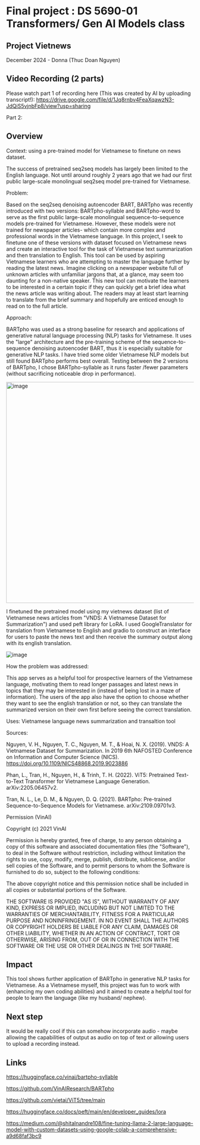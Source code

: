 # Final project : DS 5690-01 Transformers/ Gen AI Models class
## Project Vietnews
December 2024 -
Donna (Thuc Doan Nguyen)

## Video Recording (2 parts)

Please watch part 1 of recording here (This was created by AI by uploading transcript!): https://drive.google.com/file/d/1Jq8rnbv4FeaXqawzN3-JdQiS5vjnbFp8/view?usp=sharing

Part 2: 

## Overview
Context: using a pre-trained model for Vietnamese to finetune on news dataset.

 The success of pretrained seq2seq models has largely been limited to the English language. Not until around roughly 2 years ago that we had our first public large-scale  monolingual seq2seq model pre-trained for Vietnamese. 

Problem: 

Based on the seq2seq denoising autoencoder BART, BARTpho was recently introduced with two versions: BARTpho-syllable and BARTpho-word to serve as the first public large-scale monolingual sequence-to-sequence models pre-trained for Vietnamese. However, these models were not trained for newspaper articles- which contain more complex and professional words in the Vietnamese language.  In this project, I seek to finetune one of these versions with dataset focused on Vietnamese news and create an interactive tool for the task of Vietnamese text summarization and then translation to English. This tool can be used by aspiring Vietnamese learners who are attempting to master the language further by reading the latest news. Imagine clicking on a newspaper website full of unknown articles with unfamiliar jargons that, at a glance, may seem too daunting for a non-native speaker. This new tool can motivate the learners to be interested in a certain topic if they can quickly get a brief idea what the news article was writing about. The readers may at least start learning to translate from the brief summary and hopefully are enticed enough to read on to the full article.

 
Approach:

BARTpho was used as a strong baseline for research and applications of generative natural language processing (NLP) tasks for Vietnamese. It uses the "large" architecture and the pre-training scheme of the sequence-to-sequence denoising autoencoder BART, thus it is especially suitable for generative NLP tasks. I have tried some older Vietnamese NLP models but still found BARTpho performs best overall. Testing between the 2 versions of BARTpho, I chose BARTpho-syllable as it runs faster /fewer parameters (without sacrificing noticeable drop in performance).

<img width="592" alt="image" src="https://github.com/user-attachments/assets/460ea446-89ce-4111-affe-90381dbd1d1c">


I finetuned the pretrained model using my vietnews dataset (list of Vietnamese news articles from "VNDS: A Vietnamese Dataset for Summarization") and used peft library for LoRA. I used GoogleTranslator for translation from Vietnamese to English and gradio to construct an interface for users to paste the news text and then receive the summary output along with its english translation.

![image](https://github.com/user-attachments/assets/fde3d06b-5f8e-457a-87de-8bfab03eeb17)

 
How the problem was addressed:

This app serves as a helpful tool for prospective learners of the Vietnamese language, motivating them to read longer passages and latest news in topics that they may be interested in (instead of being lost in a maze of information). The users of the app also have the option to choose whether they want to see the english translation or not, so they can translate the summarized version on their own first before seeing the correct translation.

Uses: Vietnamese language news summarization and transaltion tool

Sources:


Nguyen, V. H., Nguyen, T. C., Nguyen, M. T., & Hoai, N. X. (2019). VNDS: A Vietnamese Dataset for Summarization. In 2019 6th NAFOSTED Conference on Information and Computer Science (NICS). https://doi.org/10.1109/NICS48868.2019.9023886

Phan, L., Tran, H., Nguyen, H., & Trinh, T. H. (2022). ViT5: Pretrained Text-to-Text Transformer for Vietnamese Language Generation. arXiv:2205.06457v2.

Tran, N. L., Le, D. M., & Nguyen, D. Q. (2021). BARTpho: Pre-trained Sequence-to-Sequence Models for Vietnamese. arXiv:2109.09701v3.

Permission (VinAI)

Copyright (c) 2021 VinAI

Permission is hereby granted, free of charge, to any person obtaining a copy
of this software and associated documentation files (the "Software"), to deal
in the Software without restriction, including without limitation the rights
to use, copy, modify, merge, publish, distribute, sublicense, and/or sell
copies of the Software, and to permit persons to whom the Software is
furnished to do so, subject to the following conditions:

The above copyright notice and this permission notice shall be included in all
copies or substantial portions of the Software.

THE SOFTWARE IS PROVIDED "AS IS", WITHOUT WARRANTY OF ANY KIND, EXPRESS OR
IMPLIED, INCLUDING BUT NOT LIMITED TO THE WARRANTIES OF MERCHANTABILITY,
FITNESS FOR A PARTICULAR PURPOSE AND NONINFRINGEMENT. IN NO EVENT SHALL THE
AUTHORS OR COPYRIGHT HOLDERS BE LIABLE FOR ANY CLAIM, DAMAGES OR OTHER
LIABILITY, WHETHER IN AN ACTION OF CONTRACT, TORT OR OTHERWISE, ARISING FROM,
OUT OF OR IN CONNECTION WITH THE SOFTWARE OR THE USE OR OTHER DEALINGS IN THE
SOFTWARE.

## Impact

This tool shows further application of BARTpho in generative NLP tasks for Vietnamese. As a Vietnamese myself, this project was fun to work with (enhancing my own coding abilities) and it aimed to create a helpful tool for people to learn the language (like my husband/ nephew).

## Next step

It would be really cool if this can somehow incorporate audio - maybe allowing the capabilities of output as audio on top of text or allowing users to upload a recording instead.

## Links

https://huggingface.co/vinai/bartpho-syllable

https://github.com/VinAIResearch/BARTpho

https://github.com/vietai/ViT5/tree/main

https://huggingface.co/docs/peft/main/en/developer_guides/lora

https://medium.com/@shitalnandre108/fine-tuning-llama-2-large-language-model-with-custom-datasets-using-google-colab-a-comprehensive-a9d68faf3bc9
